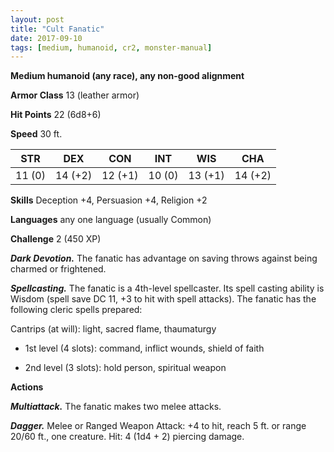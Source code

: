 ```yaml
---
layout: post
title: "Cult Fanatic"
date: 2017-09-10
tags: [medium, humanoid, cr2, monster-manual]
---
```


**Medium humanoid (any race), any non-good alignment**

**Armor Class** 13 (leather armor)

**Hit Points** 22 (6d8+6)

**Speed** 30 ft.

|   STR   |   DEX   |   CON   |   INT   |   WIS   |   CHA   |
|:-----:|:-----:|:-----:|:-----:|:-----:|:-----:|
| 11 (0) | 14 (+2) | 12 (+1) | 10 (0) | 13 (+1) | 14 (+2) |

**Skills** Deception +4, Persuasion +4, Religion +2

**Languages** any one language (usually Common)

**Challenge** 2 (450 XP)

***Dark Devotion.*** The fanatic has advantage on saving throws against being charmed or frightened.

***Spellcasting.*** The fanatic is a 4th-level spellcaster. Its spell casting ability is Wisdom (spell save DC 11, +3 to hit with spell attacks). The fanatic has the following cleric spells prepared: 

Cantrips (at will): light, sacred flame, thaumaturgy

* 1st level (4 slots): command, inflict wounds, shield of faith

* 2nd level (3 slots): hold person, spiritual weapon

**Actions**

***Multiattack.*** The fanatic makes two melee attacks.

***Dagger.*** Melee or Ranged Weapon Attack: +4 to hit, reach 5 ft. or range 20/60 ft., one creature. Hit: 4 (1d4 + 2) piercing damage.

